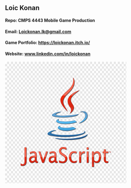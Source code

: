## Loic Konan

#### Repo: CMPS 4443 Mobile Game Production

#### Email: Loickonan.lk@gmail.com

#### Game Portfolio: <https://loickonan.itch.io/>

#### Website: www.linkedin.com/in/loickonan

<img src="pic1.png" width="400" height= "400">
